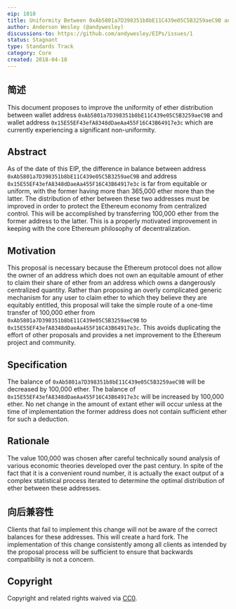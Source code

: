 ```yaml
---
eip: 1010
title: Uniformity Between 0xAb5801a7D398351b8bE11C439e05C5B3259aeC9B and 0x15E55EF43efA8348dDaeAa455F16C43B64917e3c
author: Anderson Wesley (@andywesley)
discussions-to: https://github.com/andywesley/EIPs/issues/1
status: Stagnant
type: Standards Track
category: Core
created: 2018-04-18
---
```


## 简述

This document proposes to improve the uniformity of ether distribution between wallet address `0xAb5801a7D398351b8bE11C439e05C5B3259aeC9B` and wallet address `0x15E55EF43efA8348dDaeAa455F16C43B64917e3c` which are currently experiencing a significant non-uniformity.

## Abstract

As of the date of this EIP, the difference in balance between address `0xAb5801a7D398351b8bE11C439e05C5B3259aeC9B` and address `0x15E55EF43efA8348dDaeAa455F16C43B64917e3c` is far from equitable or uniform, with the former having more than 365,000 ether more than the latter. The distribution of ether between these two addresses must be improved in order to protect the Ethereum economy from centralized control. This will be accomplished by transferring 100,000 ether from the former address to the latter. This is a properly motivated improvement in keeping with the core Ethereum philosophy of decentralization.

## Motivation

This proposal is necessary because the Ethereum protocol does not allow the owner of an address which does not own an equitable amount of ether to claim their share of ether from an address which owns a dangerously centralized quantity. Rather than proposing an overly complicated generic mechanism for any user to claim ether to which they believe they are equitably entitled, this proposal will take the simple route of a one-time transfer of 100,000 ether from `0xAb5801a7D398351b8bE11C439e05C5B3259aeC9B` to `0x15E55EF43efA8348dDaeAa455F16C43B64917e3c`. This avoids duplicating the effort of other proposals and provides a net improvement to the Ethereum project and community.

## Specification

The balance of `0xAb5801a7D398351b8bE11C439e05C5B3259aeC9B` will be decreased by 100,000 ether. The balance of `0x15E55EF43efA8348dDaeAa455F16C43B64917e3c` will be increased by 100,000 ether. No net change in the amount of extant ether will occur unless at the time of implementation the former address does not contain sufficient ether for such a deduction.

## Rationale

The value 100,000 was chosen after careful technically sound analysis of various economic theories developed over the past century. In spite of the fact that it is a convenient round number, it is actually the exact output of a complex statistical process iterated to determine the optimal distribution of ether between these addresses.

## 向后兼容性

Clients that fail to implement this change will not be aware of the correct balances for these addresses. This will create a hard fork. The implementation of this change consistently among all clients as intended by the proposal process will be sufficient to ensure that backwards compatibility is not a concern.

## Copyright
Copyright and related rights waived via [CC0](../LICENSE.md).
